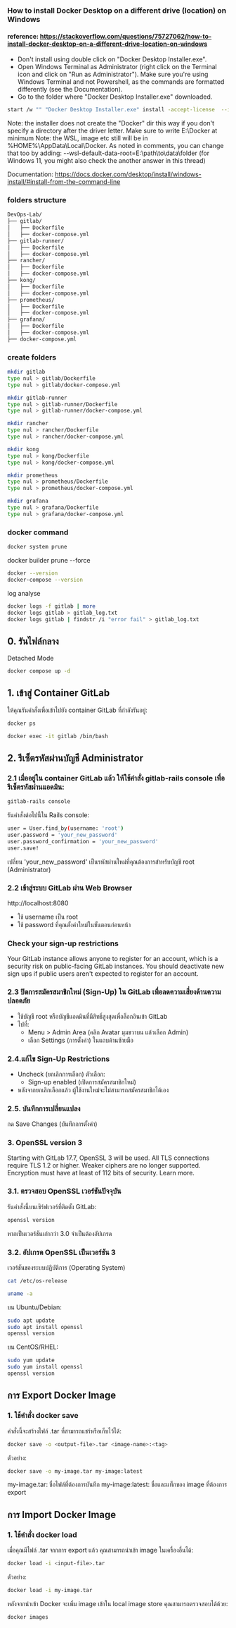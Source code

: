 ### How to install Docker Desktop on a different drive (location) on Windows
#### reference: https://stackoverflow.com/questions/75727062/how-to-install-docker-desktop-on-a-different-drive-location-on-windows

- Don't install using double click on "Docker Desktop Installer.exe".
- Open Windows Terminal as Administrator (right click on the Terminal icon and click on "Run as Administrator"). Make sure you're using Windows Terminal and not Powershell, as the commands are formatted differently (see the Documentation).
- Go to the folder where "Docker Desktop Installer.exe" downloaded.

```bash
start /w "" "Docker Desktop Installer.exe" install -accept-license  --installation-dir=D:\\ProgramFiles\\Docker
```

Note: the installer does not create the "Docker" dir this way if you don't specify a directory after the driver letter. Make sure to write E:\Docker at minimum
Note: the WSL, image etc still will be in %HOME%\AppData\Local\Docker. As noted in comments, you can change that too by adding: --wsl-default-data-root=E:\path\to\data\folder
(for Windows 11, you might also check the another answer in this thread)

Documentation: https://docs.docker.com/desktop/install/windows-install/#install-from-the-command-line

### folders structure
```bash
DevOps-Lab/
├── gitlab/
│   ├── Dockerfile
│   ├── docker-compose.yml
├── gitlab-runner/
│   ├── Dockerfile
│   ├── docker-compose.yml
├── rancher/
│   ├── Dockerfile
│   ├── docker-compose.yml
├── kong/
│   ├── Dockerfile
│   ├── docker-compose.yml
├── prometheus/
│   ├── Dockerfile
│   ├── docker-compose.yml
├── grafana/
│   ├── Dockerfile
│   ├── docker-compose.yml
├── docker-compose.yml
```

### create folders
```bash
mkdir gitlab
type nul > gitlab/Dockerfile
type nul > gitlab/docker-compose.yml

mkdir gitlab-runner
type nul > gitlab-runner/Dockerfile
type nul > gitlab-runner/docker-compose.yml

mkdir rancher
type nul > rancher/Dockerfile
type nul > rancher/docker-compose.yml

mkdir kong
type nul > kong/Dockerfile
type nul > kong/docker-compose.yml

mkdir prometheus
type nul > prometheus/Dockerfile
type nul > prometheus/docker-compose.yml

mkdir grafana
type nul > grafana/Dockerfile
type nul > grafana/docker-compose.yml
```

### docker command
```bash
docker system prune
```

docker builder prune --force


```bash
docker --version
docker-compose --version
```

log analyse
```bash
docker logs -f gitlab | more
docker logs gitlab > gitlab_log.txt
docker logs gitlab | findstr /i "error fail" > gitlab_log.txt
```

## 0. รันไฟล์กลาง
Detached Mode
```bash
docker compose up -d
```

## 1. เข้าสู่ Container GitLab
ให้คุณรันคำสั่งเพื่อเข้าไปยัง container GitLab ที่กำลังรันอยู่:
```bash
docker ps
```

```bash
docker exec -it gitlab /bin/bash
```

## 2. รีเซ็ตรหัสผ่านบัญชี Administrator
### 2.1 เมื่ออยู่ใน container GitLab แล้ว ให้ใช้คำสั่ง gitlab-rails console เพื่อรีเซ็ตรหัสผ่านแอดมิน:

```bash
gitlab-rails console
```

รันคำสั่งต่อไปนี้ใน Rails console:
```bash
user = User.find_by(username: 'root')
user.password = 'your_new_password'
user.password_confirmation = 'your_new_password'
user.save!
```

เปลี่ยน 'your_new_password' เป็นรหัสผ่านใหม่ที่คุณต้องการสำหรับบัญชี root (Administrator)

### 2.2 เข้าสู่ระบบ GitLab ผ่าน Web Browser
http://localhost:8080
- ใช้ username เป็น root
- ใช้ password ที่คุณตั้งค่าใหม่ในขั้นตอนก่อนหน้า

### Check your sign-up restrictions
Your GitLab instance allows anyone to register for an account, which is a security risk on public-facing GitLab instances. You should deactivate new sign ups if public users aren't expected to register for an account.

### 2.3 ปิดการสมัครสมาชิกใหม่ (Sign-Up) ใน GitLab เพื่อลดความเสี่ยงด้านความปลอดภัย
- ใช้บัญชี root หรือบัญชีแอดมินที่มีสิทธิ์สูงสุดเพื่อล็อกอินเข้า GitLab
- ไปที่:
    - Menu > Admin Area (คลิก Avatar มุมขวาบน แล้วเลือก Admin)
    - เลือก Settings (การตั้งค่า) ในแถบด้านซ้ายมือ

### 2.4.แก้ไข Sign-Up Restrictions
- Uncheck (ยกเลิกการเลือก) ตัวเลือก:
    - Sign-up enabled (เปิดการสมัครสมาชิกใหม่)
- หลังจากยกเลิกเลือกแล้ว ผู้ใช้งานใหม่จะไม่สามารถสมัครสมาชิกได้เอง

### 2.5. บันทึกการเปลี่ยนแปลง
กด Save Changes (บันทึกการตั้งค่า)


### 3. OpenSSL version 3
Starting with GitLab 17.7, OpenSSL 3 will be used. All TLS connections require TLS 1.2 or higher. 
Weaker ciphers are no longer supported. 
Encryption must have at least of 112 bits of security. Learn more.

### 3.1. ตรวจสอบ OpenSSL เวอร์ชันปัจจุบัน
รันคำสั่งนี้บนเซิร์ฟเวอร์ที่ติดตั้ง GitLab:

```bash
openssl version
```
หากเป็นเวอร์ชันเก่ากว่า 3.0 จำเป็นต้องอัปเกรด

### 3.2. อัปเกรด OpenSSL เป็นเวอร์ชัน 3
เวอร์ชันของระบบปฏิบัติการ (Operating System)
```bash
cat /etc/os-release
```
```bash
uname -a
```

บน Ubuntu/Debian:
```bash
sudo apt update
sudo apt install openssl
openssl version
```

บน CentOS/RHEL:
```bash
sudo yum update
sudo yum install openssl
openssl version
```

## การ Export Docker Image
### 1. ใช้คำสั่ง docker save
คำสั่งนี้จะสร้างไฟล์ .tar ที่สามารถแชร์หรือเก็บไว้ได้:

```bash
docker save -o <output-file>.tar <image-name>:<tag>
```
ตัวอย่าง:

```bash
docker save -o my-image.tar my-image:latest
```

my-image.tar: ชื่อไฟล์ที่ต้องการบันทึก
my-image:latest: ชื่อและแท็กของ image ที่ต้องการ export

## การ Import Docker Image
### 1. ใช้คำสั่ง docker load
เมื่อคุณมีไฟล์ .tar จากการ export แล้ว คุณสามารถนำเข้า image ในเครื่องอื่นได้:

```bash
docker load -i <input-file>.tar
```
ตัวอย่าง:
```bash
docker load -i my-image.tar
```

หลังจากนำเข้า Docker จะเพิ่ม image เข้าใน local image store คุณสามารถตรวจสอบได้ด้วย:
```bash
docker images
```